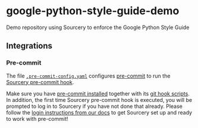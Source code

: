 # google-python-style-guide-demo
Demo repository using Sourcery to enforce the Google Python Style Guide

## Integrations

### Pre-commit

The file [`.pre-commit-config.yaml`](./.pre-commit-config.yaml) configures [pre-commit](https://pre-commit.com/) to run the [Sourcery pre-commit hook](https://docs.sourcery.ai/Guides/Getting-Started/Command-Line/#pre-commit-hook).

Make sure you have [pre-commit installed](https://pre-commit.com/#install) together with its [git hook scripts](https://pre-commit.com/#3-install-the-git-hook-scripts). In addition, the first time Sourcery pre-commit hook is executed, you will be prompted to log in to Sourcery if you have not done that already. Please follow the [login instructions from our docs](https://docs.sourcery.ai/Guides/Getting-Started/Command-Line/#login) to get Sourcery set up and ready to work with pre-commit!
